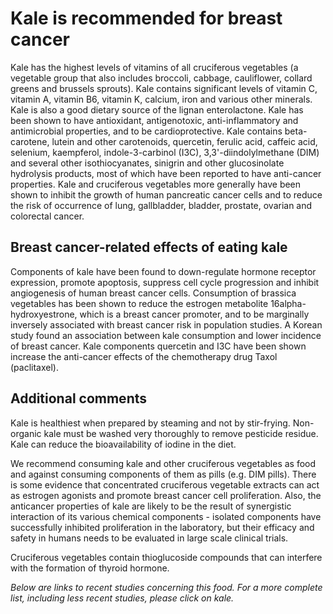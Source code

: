 

#  Kale is recommended for breast cancer 

Kale has the highest levels of vitamins of all cruciferous vegetables (a vegetable group that also includes broccoli, cabbage, cauliflower, collard greens and brussels sprouts). Kale contains significant levels of vitamin C, vitamin A, vitamin B6, vitamin K, calcium, iron and various other minerals. Kale is also a good dietary source of the lignan enterolactone. Kale has been shown to have antioxidant, antigenotoxic, anti-inflammatory and antimicrobial properties, and to be cardioprotective. Kale contains beta-carotene, lutein and other carotenoids, quercetin, ferulic acid, caffeic acid, selenium, kaempferol, indole-3-carbinol (I3C), 3,3'-diindolylmethane (DIM) and several other isothiocyanates, sinigrin and other glucosinolate hydrolysis products, most of which have been reported to have anti-cancer properties. Kale and cruciferous vegetables more generally have been shown to inhibit the growth of human pancreatic cancer cells and to reduce the risk of occurrence of lung, gallbladder, bladder, prostate, ovarian and colorectal cancer.

## Breast cancer-related effects of eating kale 

Components of kale have been found to down-regulate hormone receptor expression, promote apoptosis, suppress cell cycle progression and inhibit angiogenesis of human breast cancer cells. Consumption of brassica vegetables has been shown to reduce the estrogen metabolite 16alpha-hydroxyestrone, which is a breast cancer promoter, and to be marginally inversely associated with breast cancer risk in population studies. A Korean study found an association between kale consumption and lower incidence of breast cancer. Kale components quercetin and I3C have been shown increase the anti-cancer effects of the chemotherapy drug Taxol (paclitaxel).

## Additional comments

Kale is healthiest when prepared by steaming and not by stir-frying. Non-organic kale must be washed very thoroughly to remove pesticide residue. Kale can reduce the bioavailability of iodine in the diet.

We recommend consuming kale and other cruciferous vegetables as food and against consuming components of them as pills (e.g. DIM pills). There is some evidence that concentrated cruciferous vegetable extracts can act as estrogen agonists and promote breast cancer cell proliferation. Also, the anticancer properties of kale are likely to be the result of synergistic interaction of its various chemical components - isolated components have successfully inhibited proliferation in the laboratory, but their efficacy and safety in humans needs to be evaluated in large scale clinical trials.

Cruciferous vegetables contain thioglucoside compounds that can interfere with the formation of thyroid hormone.

_Below are links to recent studies concerning this food. For a more complete list, including less recent studies, please click on kale._


  


